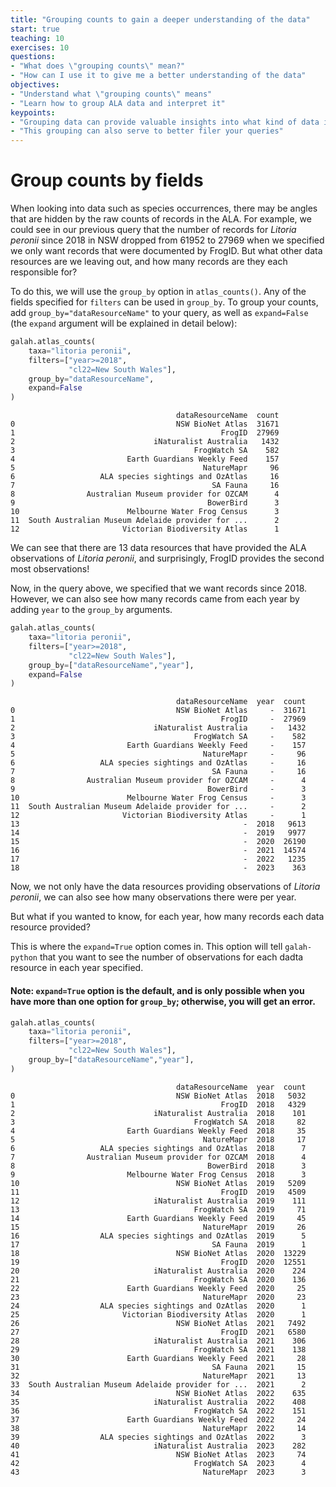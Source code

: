 ```yaml
---
title: "Grouping counts to gain a deeper understanding of the data"
start: true
teaching: 10
exercises: 10
questions:
- "What does \"grouping counts\" mean?"
- "How can I use it to give me a better understanding of the data"
objectives:
- "Understand what \"grouping counts\" means"
- "Learn how to group ALA data and interpret it"
keypoints:
- "Grouping data can provide valuable insights into what kind of data is avilable on the ALA"
- "This grouping can also serve to better filer your queries"
---
```


# Group counts by fields

When looking into data such as species occurrences, there may be angles that are hidden by the raw counts of records in the ALA.  For example, we could see in our previous query that the number of records for *Litoria peronii* since 2018 in NSW dropped from 61952 to 27969 when we specified we only want records that were documented by FrogID.  But what other data resources are we leaving out, and how many records are they each responsible for?

To do this, we will use the `group_by` option in `atlas_counts()`.  Any of the fields specified for `filters` can be used in `group_by`.  To group your counts, add `group_by="dataResourceName"` to your query, as well as `expand=False` (the `expand` argument will be explained in detail below):

```python
galah.atlas_counts(
    taxa="litoria peronii",
    filters=["year>=2018",
             "cl22=New South Wales"],
    group_by="dataResourceName",
    expand=False
)
```
```output
                                     dataResourceName  count
0                                    NSW BioNet Atlas  31671
1                                              FrogID  27969
2                               iNaturalist Australia   1432
3                                        FrogWatch SA    582
4                         Earth Guardians Weekly Feed    157
5                                          NatureMapr     96
6                   ALA species sightings and OzAtlas     16
7                                            SA Fauna     16
8                Australian Museum provider for OZCAM      4
9                                           BowerBird      3
10                        Melbourne Water Frog Census      3
11  South Australian Museum Adelaide provider for ...      2
12                       Victorian Biodiversity Atlas      1
```

We can see that there are 13 data resources that have provided the ALA observations of *Litoria peronii*, and surprisingly, FrogID provides the second most observations!

Now, in the query above, we specified that we want records since 2018.  However, we can also see how many records came from each year by adding `year` to the `group_by` arguments.

```python
galah.atlas_counts(
    taxa="litoria peronii",
    filters=["year>=2018",
             "cl22=New South Wales"],
    group_by=["dataResourceName","year"],
    expand=False
)
```
```output
                                     dataResourceName  year  count
0                                    NSW BioNet Atlas     -  31671
1                                              FrogID     -  27969
2                               iNaturalist Australia     -   1432
3                                        FrogWatch SA     -    582
4                         Earth Guardians Weekly Feed     -    157
5                                          NatureMapr     -     96
6                   ALA species sightings and OzAtlas     -     16
7                                            SA Fauna     -     16
8                Australian Museum provider for OZCAM     -      4
9                                           BowerBird     -      3
10                        Melbourne Water Frog Census     -      3
11  South Australian Museum Adelaide provider for ...     -      2
12                       Victorian Biodiversity Atlas     -      1
13                                                  -  2018   9613
14                                                  -  2019   9977
15                                                  -  2020  26190
16                                                  -  2021  14574
17                                                  -  2022   1235
18                                                  -  2023    363
```

Now, we not only have the data resources providing observations of *Litoria peronii*, we can also see how many observations there were per year.

But what if you wanted to know, for each year, how many records each data resource provided?  

This is where the `expand=True` option comes in.  This option will tell `galah-python` that you want to see the number of observations for each dadta resource in each year specified.

#### Note: `expand=True` option is the default, and is only possible when you have more than one option for `group_by`; otherwise, you will get an error.

```python
galah.atlas_counts(
    taxa="litoria peronii",
    filters=["year>=2018",
             "cl22=New South Wales"],
    group_by=["dataResourceName","year"],
)
```
```output
                                     dataResourceName  year  count
0                                    NSW BioNet Atlas  2018   5032
1                                              FrogID  2018   4329
2                               iNaturalist Australia  2018    101
3                                        FrogWatch SA  2018     82
4                         Earth Guardians Weekly Feed  2018     35
5                                          NatureMapr  2018     17
6                   ALA species sightings and OzAtlas  2018      7
7                Australian Museum provider for OZCAM  2018      4
8                                           BowerBird  2018      3
9                         Melbourne Water Frog Census  2018      3
10                                   NSW BioNet Atlas  2019   5209
11                                             FrogID  2019   4509
12                              iNaturalist Australia  2019    111
13                                       FrogWatch SA  2019     71
14                        Earth Guardians Weekly Feed  2019     45
15                                         NatureMapr  2019     26
16                  ALA species sightings and OzAtlas  2019      5
17                                           SA Fauna  2019      1
18                                   NSW BioNet Atlas  2020  13229
19                                             FrogID  2020  12551
20                              iNaturalist Australia  2020    224
21                                       FrogWatch SA  2020    136
22                        Earth Guardians Weekly Feed  2020     25
23                                         NatureMapr  2020     23
24                  ALA species sightings and OzAtlas  2020      1
25                       Victorian Biodiversity Atlas  2020      1
26                                   NSW BioNet Atlas  2021   7492
27                                             FrogID  2021   6580
28                              iNaturalist Australia  2021    306
29                                       FrogWatch SA  2021    138
30                        Earth Guardians Weekly Feed  2021     28
31                                           SA Fauna  2021     15
32                                         NatureMapr  2021     13
33  South Australian Museum Adelaide provider for ...  2021      2
34                                   NSW BioNet Atlas  2022    635
35                              iNaturalist Australia  2022    408
36                                       FrogWatch SA  2022    151
37                        Earth Guardians Weekly Feed  2022     24
38                                         NatureMapr  2022     14
39                  ALA species sightings and OzAtlas  2022      3
40                              iNaturalist Australia  2023    282
41                                   NSW BioNet Atlas  2023     74
42                                       FrogWatch SA  2023      4
43                                         NatureMapr  2023      3
```